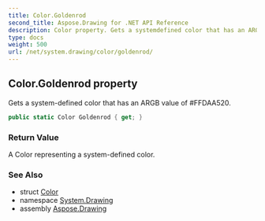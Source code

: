```yaml
---
title: Color.Goldenrod
second_title: Aspose.Drawing for .NET API Reference
description: Color property. Gets a systemdefined color that has an ARGB value of FFDAA520
type: docs
weight: 500
url: /net/system.drawing/color/goldenrod/
---
```

## Color.Goldenrod property

Gets a system-defined color that has an ARGB value of #FFDAA520.

```csharp
public static Color Goldenrod { get; }
```

### Return Value

A Color representing a system-defined color.

### See Also

* struct [Color](../)
* namespace [System.Drawing](../../color/)
* assembly [Aspose.Drawing](../../../)


